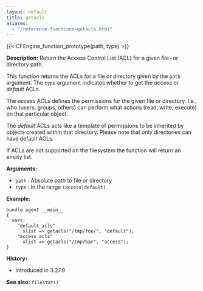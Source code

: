 ```yaml
---
layout: default
title: getacls
aliases:
  - "/reference-functions-getacls.html"
---
```


{{< CFEngine_function_prototype(path, type) >}}

**Description:** Return the Access Control List (ACL) for a given file- or directory path.

This function returns the ACLs for a file or directory given by the `path`
argument. The `type` argument indicates whether to get the _access_ or
_default_ ACLs.

The _access_ ACLs defines the permissions for the given file or directory.
I.e., who (users, groups, others) can perform what actions (read, write,
execute) on that particular object.

The _default_ ACLs acts like a template of permissions to be inherited by
objects created within that directory. Please note that only directories can
have default ACLs.

If ACLs are not supported on the filesystem the function will return an empty
list.

**Arguments:**

- `path` : Absolute path to file or directory
- `type` : In the range `(access|default)`

**Example:**

```cf3
bundle agent __main__
{
  vars:
    "default_acls"
      slist => getacls("/tmp/foo/", "default");
    "access_acls"
      slist => getacls("/tmp/bar", "access");
}
```

**History:**

- Introduced in 3.27.0

**See also:** `filestat()`
